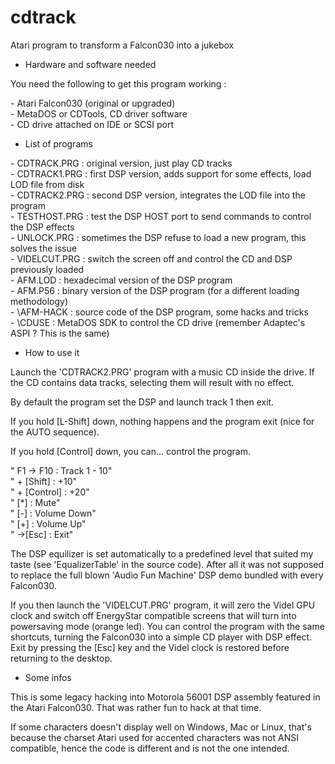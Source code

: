 # cdtrack

Atari program to transform a Falcon030 into a jukebox

* Hardware and software needed

You need the following to get this program working :

\- Atari Falcon030 (original or upgraded)<br>
\- MetaDOS or CDTools, CD driver software<br>
\- CD drive attached on IDE or SCSI port<br>

* List of programs

\- CDTRACK.PRG : original version, just play CD tracks<br>
\- CDTRACK1.PRG : first DSP version, adds support for some effects, load LOD file from disk<br>
\- CDTRACK2.PRG : second DSP version, integrates the LOD file into the program<br>
\- TESTHOST.PRG : test the DSP HOST port to send commands to control the DSP effects<br>
\- UNLOCK.PRG : sometimes the DSP refuse to load a new program, this solves the issue<br>
\- VIDELCUT.PRG : switch the screen off and control the CD and DSP previously loaded<br>
\- AFM.LOD : hexadecimal version of the DSP program<br>
\- AFM.P56 : binary version of the DSP program (for a different loading methodology)<br>
\- \\AFM-HACK : source code of the DSP program, some hacks and tricks<br>
\- \\CDUSE : MetaDOS SDK to control the CD drive (remember Adaptec's ASPI ? This is the same)<br>

* How to use it

Launch the 'CDTRACK2.PRG' program with a music CD inside the drive. If the CD contains data tracks, selecting them will result with no effect.

By default the program set the DSP and launch track 1 then exit.

If you hold [L-Shift] down, nothing happens and the program exit (nice for the AUTO sequence).
 
If you hold [Control] down, you can... control the program.

"   F1 -> F10 : Track 1 - 10"<br>
" + [Shift]   : +10"<br>
" + [Control] : +20"<br>
"   [*]       : Mute"<br>
"   [-]       : Volume Down"<br>
"   [+]       : Volume Up"<br>
" ->[Esc]     : Exit"<br>

The DSP equilizer is set automatically to a predefined level that suited my taste (see 'EqualizerTable' in the source code). After all it was not supposed to replace the full blown 'Audio Fun Machine' DSP demo bundled with every Falcon030.

If you then launch the 'VIDELCUT.PRG' program, it will zero the Videl GPU clock and switch off EnergyStar compatible screens that will turn into powersaving mode (orange led). You can control the program with the same shortcuts, turning the Falcon030 into a simple CD player with DSP effect. Exit by pressing the [Esc] key and the Videl clock is restored before returning to the desktop.

* Some infos

This is some legacy hacking into Motorola 56001 DSP assembly featured in the Atari Falcon030. That was rather fun to hack at that time.

If some characters doesn't display well on Windows, Mac or Linux, that's because the charset Atari used for accented characters was not ANSI compatible, hence the code is different and is not the one intended.
